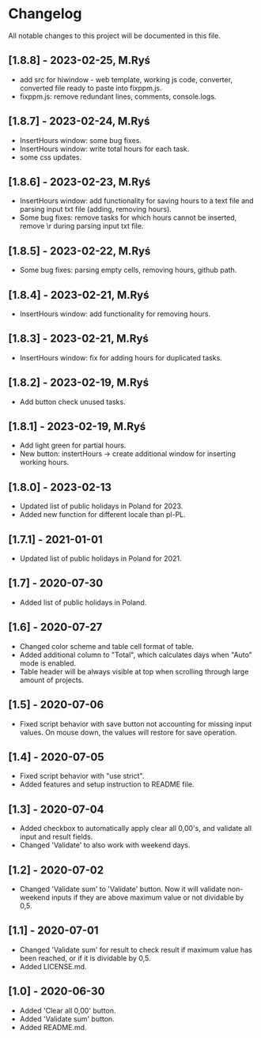 # Changelog

All notable changes to this project will be documented in this file.

## [1.8.8] - 2023-02-25, M.Ryś

- add src for hiwindow - web template, working js code, converter, converted file ready to paste into fixppm.js.
- fixppm.js: remove redundant lines, comments, console.logs.

## [1.8.7] - 2023-02-24, M.Ryś

- InsertHours window: some bug fixes.
- InsertHours window: write total hours for each task.
- some css updates.

## [1.8.6] - 2023-02-23, M.Ryś

- InsertHours window: add functionality for saving hours to a text file and parsing input txt file (adding, removing hours).
- Some bug fixes: remove tasks for which hours cannot be inserted, remove \\r during parsing input txt file.

## [1.8.5] - 2023-02-22, M.Ryś

- Some bug fixes: parsing empty cells, removing hours, github path.

## [1.8.4] - 2023-02-21, M.Ryś

- InsertHours window: add functionality for removing hours.

## [1.8.3] - 2023-02-21, M.Ryś

- InsertHours window: fix for adding hours for duplicated tasks.

## [1.8.2] - 2023-02-19, M.Ryś

- Add button check unused tasks.

## [1.8.1] - 2023-02-19, M.Ryś

- Add light green for partial hours.
- New button: instertHours → create additional window for inserting working hours.

## [1.8.0] - 2023-02-13

- Updated list of public holidays in Poland for 2023.
- Added new function for different locale than pl-PL.

## [1.7.1] - 2021-01-01

- Updated list of public holidays in Poland for 2021.

## [1.7] - 2020-07-30

- Added list of public holidays in Poland.

## [1.6] - 2020-07-27

- Changed color scheme and table cell format of table.
- Added additional column to "Total", which calculates days when "Auto" mode is enabled.
- Table header will be always visible at top when scrolling through large amount of projects.

## [1.5] - 2020-07-06

- Fixed script behavior with save button not accounting for missing input values. On mouse down, the values will restore for save operation.

## [1.4] - 2020-07-05

- Fixed script behavior with "use strict".
- Added features and setup instruction to README file.

## [1.3] - 2020-07-04

- Added checkbox to automatically apply clear all 0,00's, and validate all input and result fields.
- Changed 'Validate' to also work with weekend days.

## [1.2] - 2020-07-02

- Changed 'Validate sum' to 'Validate' button. Now it will validate non-weekend inputs if they are above maximum value or not dividable by 0,5.

## [1.1] - 2020-07-01

- Changed 'Validate sum' for result to check result if maximum value has been reached, or if it is dividable by 0,5.
- Added LICENSE.md.

## [1.0] - 2020-06-30

- Added 'Clear all 0,00' button.
- Added 'Validate sum' button.
- Added README.md.